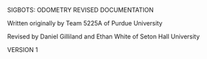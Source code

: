 SIGBOTS: ODOMETRY REVISED DOCUMENTATION

Written originally by Team 5225A of Purdue University

Revised by Daniel Gilliland and Ethan White of Seton Hall University


VERSION 1
